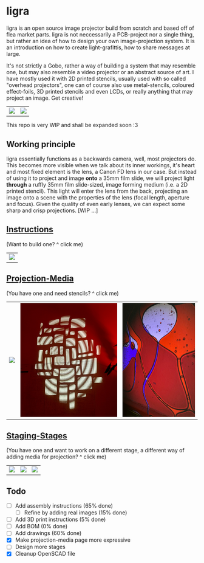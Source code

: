 # ligra

ligra is an open source image projector build from scratch and based off of flea market parts. ligra is not neccessarily a PCB-project nor a single thing, but rather an idea of how to design your own image-projection system. It is an introduction on how to create light-grafittis, how to share messages at large.

It's not strictly a Gobo, rather a way of building a system that may resemble one, but may also resemble a video projector or an abstract source of art. I have mostly used it with 2D printed stencils, usually used with so called "overhead projectors", one can of course also use metal-stencils, coloured effect-foils, 3D printed stencils and even LCDs, or really anything that may project an image. Get creative! 

<table>
  <tbody>
    <tr>
      <td>
        <img src="images/signal-2024-06-01-161329_003.jpeg"/>
      </td>
      <td>
        <img src="images/signal-2024-06-01-161329_004.jpeg"/>
      </td>
    </tr>
  </tbody>
</table>

This repo is very WIP and shall be expanded soon :3

## Working principle

ligra essentially functions as a backwards camera, well, most projectors do. This becomes more visible when we talk about its inner workings, it's heart and most fixed element is the lens, a Canon FD lens in our case. But instead of using it to project and image **onto** a 35mm film slide, we will project light **through** a ruffly 35mm film slide-sized, image forming medium (i.e. a 2D printed stencil). This light will enter the lens from the back, projecting an image onto a scene with the properties of the lens (focal length, aperture and focus). Given the quality of even early lenses, we can expect some sharp and crisp projections. [WIP ...]

## [Instructions](https://github.com/Jana-Marie/ligra/blob/main/instructions.md)

(Want to build one? ^ click me)

<table>
  <tbody>
    <tr>
      <td>
        <img height="300" src="images/drawing.jpg"/>
      </td>
    </tr>
  </tbody>
</table>

## [Projection-Media](https://github.com/Jana-Marie/ligra/blob/main/projection-media.md)

(You have one and need stencils? ^ click me)

<table>
  <tbody>
    <tr>
      <td>
        <img height="300" src="images/signal-2024-06-15-020726_002.jpeg"/>
      </td>
      <td>
        <img height="300" src="images/0b2d5d8d6d914120.jpg"/>
      </td>
      <td>
        <img height="300" src="images/da240891a95fc2dd.jpg"/>
      </td>
    </tr>
  </tbody>
</table>


## [Staging-Stages](https://github.com/Jana-Marie/ligra/blob/main/staging-stages.md)

(You have one and want to work on a different stage, a different way of adding media for projection? ^ click me)

<table>
  <tbody>
    <tr>
      <td>
        <img height="300" src="IMG_1345.jpg"/>
      </td>
      <td>
        <img height="300" src="Screenshot from 2025-01-04 12-20-47.png"/>
      </td>
      <td>
        <img height="300" src="Screenshot from 2025-01-04 12-24-28.png"/>
      </td>
    </tr>
  </tbody>
</table>

## Todo

- [ ] Add assembly instructions (65% done)
  - [ ] Refine by adding real images (15% done)
- [ ] Add 3D print instructions (5% done)
- [ ] Add BOM (0% done)
- [ ] Add drawings (60% done)
- [x] Make projection-media page more expressive
- [ ] Design more stages
- [x] Cleanup OpenSCAD file
